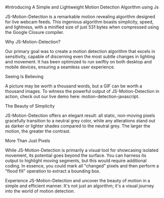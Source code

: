 #Introducing A Simple and Lightweight Motion Detection Algorithm using Js

JS-Motion-Detection is a remarkable motion revealing algorithm designed for live webcam feeds. This ingenious algorithm boasts simplicity, speed, and lightness, with a minified size of just 531 bytes when compressed using the Google Closure compiler.

Why JS-Motion-Detection?

Our primary goal was to create a motion detection algorithm that excels in sensitivity, capable of discerning even the most subtle changes in lighting and movement. It has been optimized to run swiftly on both desktop and mobile devices, ensuring a seamless user experience.

Seeing Is Believing

A picture may be worth a thousand words, but a GIF can be worth a thousand images. To witness the powerful output of JS-Motion-Detection in action, check out our live demo here: motion-detection-javascript.

The Beauty of Simplicity

JS-Motion-Detection offers an elegant result: all static, non-moving pixels gracefully transition to a neutral grey color, while any alterations stand out as darker or lighter shades compared to the neutral grey. The larger the motion, the greater the contrast.

More Than Just Pixels

While JS-Motion-Detection is primarily a visual tool for showcasing isolated movement, its potential goes beyond the surface. You can harness its output to highlight moving segments, but this would require additional coding. In essence, you could mark all "changed" pixels and then perform a "flood fill" operation to extract a bounding box.

Experience JS-Motion-Detection and uncover the beauty of motion in a simple and efficient manner. It's not just an algorithm; it's a visual journey into the world of motion detection.